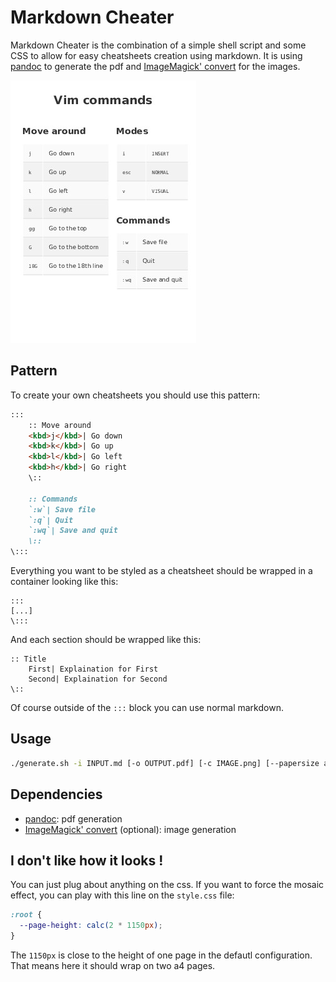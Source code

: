 # Markdown Cheater

Markdown Cheater is the combination of a simple shell script and some CSS to allow for easy cheatsheets creation using markdown. It is using [pandoc](https://pandoc.org/) to generate the pdf and [ImageMagick' convert](http://www.imagemagick.org/script/convert.php) for the images.

![Vim cheatsheet example](./vim.jpg "This cheatsheet is so basic lol")

## Pattern

To create your own cheatsheets you should use this pattern:
```markdown
:::
	:: Move around
	<kbd>j</kbd>| Go down 
	<kbd>k</kbd>| Go up
	<kbd>l</kbd>| Go left
	<kbd>h</kbd>| Go right
	\::

	:: Commands
	`:w`| Save file 
	`:q`| Quit
	`:wq`| Save and quit
	\::
\:::
```

Everything you want to be styled as a cheatsheet should be wrapped in a container looking like this:
```
:::
[...]
\:::
```
And each section should be wrapped like this:
```
:: Title
	First| Explaination for First
	Second| Explaination for Second
\::
```

Of course outside of the `:::` block you can use normal markdown.

## Usage

```sh
./generate.sh -i INPUT.md [-o OUTPUT.pdf] [-c IMAGE.png] [--papersize a3]
```

## Dependencies

- [pandoc](https://pandoc.org/): pdf generation
- [ImageMagick' convert](http://www.imagemagick.org/script/convert.php) (optional): image generation

## I don't like how it looks !

You can just plug about anything on the css. If you want to force the mosaic effect, you can play with this line on the `style.css` file:
```css
:root {
  --page-height: calc(2 * 1150px); 
}
```
The `1150px` is close to the height of one page in the defautl configuration. That means here it should wrap on two a4 pages.
